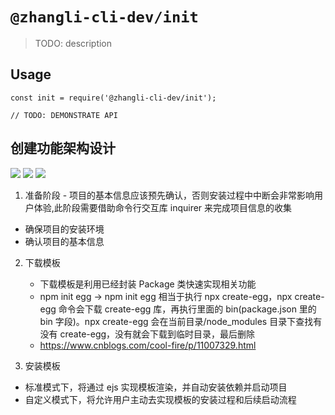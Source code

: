 # `@zhangli-cli-dev/init`

> TODO: description

## Usage

```
const init = require('@zhangli-cli-dev/init');

// TODO: DEMONSTRATE API
```

## 创建功能架构设计
![](../images/init.png)
![](../images/down.png)
![](../images/install.png)

1. 准备阶段 - 项目的基本信息应该预先确认，否则安装过程中中断会非常影响用户体验,此阶段需要借助命令行交互库 inquirer 来完成项目信息的收集


- 确保项目的安装环境
- 确认项目的基本信息

2. 下载模板

   - 下载模板是利用已经封装 Package 类快速实现相关功能
   - npm init egg -> npm init egg 相当于执行 npx create-egg，npx create-egg 命令会下载 create-egg 库，再执行里面的 bin(package.json 里的 bin 字段)。npx create-egg 会在当前目录/node_modules 目录下查找有没有 create-egg，没有就会下载到临时目录，最后删除
   - https://www.cnblogs.com/cool-fire/p/11007329.html

3. 安装模板

- 标准模式下，将通过 ejs 实现模板渲染，并自动安装依赖并启动项目
- 自定义模式下，将允许用户主动去实现模板的安装过程和后续启动流程